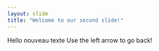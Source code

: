 ```yaml
---
layout: slide
title: "Welcome to our second slide!"
---
```

Hello nouveau texte
Use the left arrow to go back!
